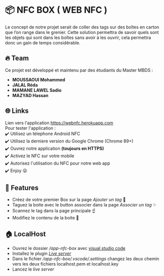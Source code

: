 # 📦  NFC BOX ( WEB NFC )
Le concept de notre projet serait de coller des tags sur des boîtes en carton que l’on range dans le grenier. Cette solution permettra de savoir quels sont les objets qui sont dans les boîtes sans avoir à les ouvrir, cela permettra donc un gain de temps considérable.


## 🔥 Team
Ce projet est développé et maintenu par des étudiants du Master MBDS :
- **MOUSSAOUI Mohammed** 
- **JALAL Réda**
- **MAMANE LAWEL Sadio**
- **MAZYAD Hassan**

## 🌐 Links
Lien vers l'application https://webnfc.herokuapp.com <br>
Pour tester l'application : <br>
✔️ Utilisez un télephone Android NFC <br>
✔️ Utilisez la derniere version du Google Chrome (Chrome 89+) <br>
✔️ Ouvrez notre application **(toujours en HTTPS)** <br>
✔️ Activez le NFC sur votre mobile <br>
✔️ Autorisez l'utilisation du NFC pour notre web app <br>
✔️ Enjoy 😜 <br>

## 🍪 Features
- Créez de votre premier Box sur la page _Ajouter un tag_ 📕
- Taguez la boite avec le button associer dans la page   _Associer un tag_ ✨
- Scannez le tag dans la page principale ☝️
- Modifiez le contenu de la boite 🥰

## 🏠 LocalHost
- Ouvrez le dossier _/app-nfc-box_ avec [visual studio code](https://code.visualstudio.com/)
- Installez le plugin [_Live server_ ](https://ritwickdey.github.io/vscode-live-server/)
- Dans le fichier _/app-nfc-box/.vscode/.settings_ changez les deux chemin vers les deux fichiers localhost.pem et localhost.key
- Lancez le _live server_
